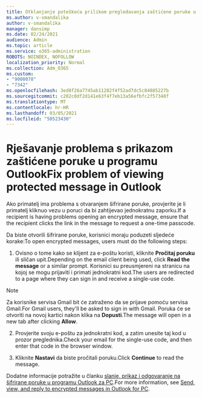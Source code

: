 ```yaml
---
title: Otklanjanje poteškoća prilikom pregledavanja zaštićene poruke u programu Outlook
ms.author: v-smandalika
author: v-smandalika
manager: dansimp
ms.date: 02/24/2021
audience: Admin
ms.topic: article
ms.service: o365-administration
ROBOTS: NOINDEX, NOFOLLOW
localization_priority: Normal
ms.collection: Adm_O365
ms.custom:
- "9000078"
- "7342"
ms.openlocfilehash: 3ed8f26a7745ab11282f4f52ad7dc5c84885227b
ms.sourcegitcommit: c202c0df2d141e63f4f7eb13a56efbfc2f57348f
ms.translationtype: MT
ms.contentlocale: hr-HR
ms.lasthandoff: 03/05/2021
ms.locfileid: "50523430"
---
```

# <a name="fix-problem-of-viewing-protected-message-in-outlook"></a><span data-ttu-id="3b1fa-102">Rješavanje problema s prikazom zaštićene poruke u programu Outlook</span><span class="sxs-lookup"><span data-stu-id="3b1fa-102">Fix problem of viewing protected message in Outlook</span></span>

<span data-ttu-id="3b1fa-103">Ako primatelj ima problema s otvaranjem šifrirane poruke, provjerite je li primatelj kliknuo vezu u poruci da bi zahtijevao jednokratnu zaporku.</span><span class="sxs-lookup"><span data-stu-id="3b1fa-103">If a recipient is having problems opening an encrypted message, ensure that the recipient clicks the link in the message to request a one-time passcode.</span></span>

<span data-ttu-id="3b1fa-104">Da biste otvorili šifrirane poruke, korisnici moraju poduzeti sljedeće korake:</span><span class="sxs-lookup"><span data-stu-id="3b1fa-104">To open encrypted messages, users must do the following steps:</span></span>

1. <span data-ttu-id="3b1fa-105">Ovisno o tome kako se klijent za e-poštu koristi, kliknite **Pročitaj poruku** ili sličan upit.</span><span class="sxs-lookup"><span data-stu-id="3b1fa-105">Depending on the email client being used, click **Read the message** or a similar prompt.</span></span> <span data-ttu-id="3b1fa-106">Korisnici su preusmjereni na stranicu na kojoj se mogu prijaviti i primati jednokratni kod.</span><span class="sxs-lookup"><span data-stu-id="3b1fa-106">The users are redirected to a page where they can sign in and receive a single-use code.</span></span>

> [!NOTE]
> <span data-ttu-id="3b1fa-107">Za korisnike servisa Gmail bit će zatraženo da se prijave pomoću servisa Gmail.</span><span class="sxs-lookup"><span data-stu-id="3b1fa-107">For Gmail users, they'll be asked to sign in with Gmail.</span></span> <span data-ttu-id="3b1fa-108">Poruka će se otvoriti na novoj kartici nakon klika na **Dopusti**.</span><span class="sxs-lookup"><span data-stu-id="3b1fa-108">The message will open in a new tab after clicking **Allow**.</span></span>

2. <span data-ttu-id="3b1fa-109">Provjerite svoju e-poštu za jednokratni kod, a zatim unesite taj kod u prozor preglednika.</span><span class="sxs-lookup"><span data-stu-id="3b1fa-109">Check your email for the single-use code, and then enter that code in the browser window.</span></span>

3. <span data-ttu-id="3b1fa-110">Kliknite **Nastavi** da biste pročitali poruku.</span><span class="sxs-lookup"><span data-stu-id="3b1fa-110">Click **Continue** to read the message.</span></span>

<span data-ttu-id="3b1fa-111">Dodatne informacije potražite u članku [slanje, prikaz i odgovaranje na šifrirane poruke u programu Outlook za PC](https://support.microsoft.com/topic/send-view-and-reply-to-encrypted-messages-in-outlook-for-pc-eaa43495-9bbb-4fca-922a-df90dee51980).</span><span class="sxs-lookup"><span data-stu-id="3b1fa-111">For more information, see [Send, view, and reply to encrypted messages in Outlook for PC](https://support.microsoft.com/topic/send-view-and-reply-to-encrypted-messages-in-outlook-for-pc-eaa43495-9bbb-4fca-922a-df90dee51980).</span></span>


